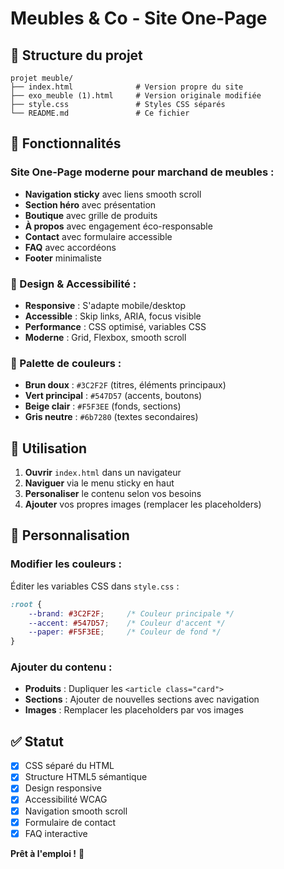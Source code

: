 # Meubles & Co - Site One-Page

## 📁 Structure du projet

```
projet meuble/
├── index.html              # Version propre du site
├── exo_meuble (1).html     # Version originale modifiée
├── style.css               # Styles CSS séparés
└── README.md               # Ce fichier
```

## 🎯 Fonctionnalités

### Site One-Page moderne pour marchand de meubles :
- **Navigation sticky** avec liens smooth scroll
- **Section héro** avec présentation
- **Boutique** avec grille de produits
- **À propos** avec engagement éco-responsable  
- **Contact** avec formulaire accessible
- **FAQ** avec accordéons
- **Footer** minimaliste

### 🎨 Design & Accessibilité :
- **Responsive** : S'adapte mobile/desktop
- **Accessible** : Skip links, ARIA, focus visible
- **Performance** : CSS optimisé, variables CSS
- **Moderne** : Grid, Flexbox, smooth scroll

### 🌈 Palette de couleurs :
- **Brun doux** : `#3C2F2F` (titres, éléments principaux)
- **Vert principal** : `#547D57` (accents, boutons)
- **Beige clair** : `#F5F3EE` (fonds, sections)
- **Gris neutre** : `#6b7280` (textes secondaires)

## 🚀 Utilisation

1. **Ouvrir** `index.html` dans un navigateur
2. **Naviguer** via le menu sticky en haut
3. **Personaliser** le contenu selon vos besoins
4. **Ajouter** vos propres images (remplacer les placeholders)

## 📝 Personnalisation

### Modifier les couleurs :
Éditer les variables CSS dans `style.css` :
```css
:root {
    --brand: #3C2F2F;     /* Couleur principale */
    --accent: #547D57;    /* Couleur d'accent */
    --paper: #F5F3EE;     /* Couleur de fond */
}
```

### Ajouter du contenu :
- **Produits** : Dupliquer les `<article class="card">` 
- **Sections** : Ajouter de nouvelles sections avec navigation
- **Images** : Remplacer les placeholders par vos images

## ✅ Statut

- [x] CSS séparé du HTML
- [x] Structure HTML5 sémantique
- [x] Design responsive
- [x] Accessibilité WCAG
- [x] Navigation smooth scroll
- [x] Formulaire de contact
- [x] FAQ interactive

**Prêt à l'emploi !** 🎉